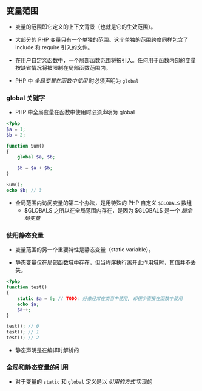 ## 变量范围
* 变量的范围即它定义的上下文背景（也就是它的生效范围）。

* 大部分的 PHP 变量只有一个单独的范围。这个单独的范围跨度同样包含了 include 和 require 引入的文件。

* 在用户自定义函数中，一个局部函数范围将被引入。任何用于函数内部的变量按缺省情况将被限制在局部函数范围内。

* PHP 中 _全局变量在函数中使用_ 时必须声明为 `global`


### global 关键字
* PHP 中全局变量在函数中使用时必须声明为 global
```php
<?php
$a = 1;
$b = 2;

function Sum()
{
    global $a, $b;

    $b = $a + $b;
}

Sum();
echo $b; // 3
```

* 全局范围内访问变量的第二个办法，是用特殊的 PHP 自定义 `$GLOBALS` 数组
    * $GLOBALS 之所以在全局范围内存在，是因为 $GLOBALS 是一个 _超全局变量_


### 使用静态变量
* 变量范围的另一个重要特性是静态变量（static variable）。

* 静态变量仅在局部函数域中存在，但当程序执行离开此作用域时，其值并不丢失。

```php
<?php
function test()
{
    static $a = 0; // TODO: 好像经常在类当中使用, 却很少直接在函数中使用
    echo $a;
    $a++;
}

test(); // 0
test(); // 1
test(); // 2
```

* 静态声明是在编译时解析的


### 全局和静态变量的引用
* 对于变量的 `static` 和 `global` 定义是以 _引用的方式_ 实现的
